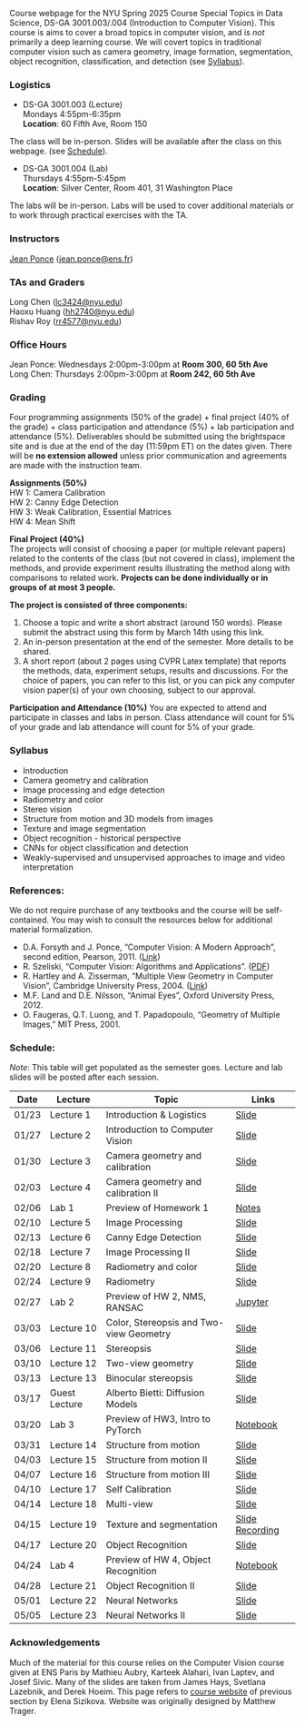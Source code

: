 Course webpage for the NYU Spring 2025 Course Special Topics in Data Science, DS-GA 3001.003/.004 (Introduction to Computer Vision). This course is aims to cover a broad topics in computer vision, and is *not* primarily a deep learning course. We will covert topics in traditional computer vision such as camera geometry, image formation, segmentation, object recognition, classification, and detection (see [Syllabus](#Syllabus)).


### Logistics

* DS-GA 3001.003 (Lecture) \
Mondays 4:55pm-6:35pm  \
**Location**: 60 Fifth Ave, Room 150

The class will be in-person. Slides will be available after the class on this webpage. (see [Schedule](#Schedule)).

* DS-GA 3001.004 (Lab) \
Thursdays 4:55pm-5:45pm \
**Location**: Silver Center, Room 401, 31 Washington Place

The labs will be in-person. Labs will be used to cover additional materials or to work through practical exercises with the TA. 



### Instructors

<a href="https://www.di.ens.fr/~ponce/">Jean Ponce</a> (jean.ponce@ens.fr)

### TAs and Graders
Long Chen (lc3424@nyu.edu)  \
Haoxu Huang (hh2740@nyu.edu)  \
Rishav Roy (rr4577@nyu.edu)

### Office Hours
Jean Ponce: Wednesdays 2:00pm-3:00pm at **Room 300, 60 5th Ave**  \
Long Chen: Thursdays 2:00pm-3:00pm at **Room 242, 60 5th Ave**


### Grading

Four programming assignments (50% of the grade) + final project (40% of the
grade) + class participation and attendance (5%) + lab participation and attendance (5%). Deliverables should be submitted using the brightspace site and is due at the end of the day (11:59pm ET) on the dates given. There will be **no extension allowed** unless prior communication and agreements are made with the instruction team.

**Assignments (50%)** \
HW 1: Camera Calibration \
HW 2: Canny Edge Detection \
HW 3: Weak Calibration, Essential Matrices \
HW 4: Mean Shift

**Final Project (40%)** \
The projects will consist of choosing a paper (or multiple relevant papers) related to the contents of the class (but not covered in class), implement the methods, and provide experiment results illustrating the method along with comparisons to related work. **Projects can be done individually or in groups of at most 3 people.**

**The project is consisted of three components:**

1. Choose a topic and write a short abstract (around 150 words). Please submit the abstract using this form by March 14th using this link.
2. An in-person presentation at the end of the semester. More details to be shared.
3. A short report (about 2 pages using CVPR Latex template) that reports the methods, data, experiment setups, results and discussions. For the choice of papers, you can refer to this list, or you can pick any computer vision paper(s) of your own choosing, subject to our approval.

**Participation and Attendance (10%)**
You are expected to attend and participate in classes and labs in person. Class attendance will count for 5% of your grade and lab attendance will count for 5% of your grade.


<a name="Syllabus"></a>
### Syllabus 
  * Introduction
  * Camera geometry and calibration
  * Image processing and edge detection
  * Radiometry and color
  * Stereo vision
  * Structure from motion and 3D models from images
  * Texture and image segmentation
  * Object recognition - historical perspective
  * CNNs for object classification and detection
  * Weakly-supervised and unsupervised approaches to image and video interpretation


### References:
We do not require purchase of any textbooks and the course will be self-contained. You may wish to consult the resources below for additional material formalization. 

* D.A. Forsyth and J. Ponce, “Computer Vision: A Modern Approach”, second edition, Pearson, 2011. (<a href="https://www.pearson.com/us/higher-education/program/Forsyth-Computer-Vision-A-Modern-Approach-2nd-Edition/PGM111082.html">Link</a>)
* R. Szeliski, “Computer Vision: Algorithms and Applications”. (<a href="http://szeliski.org/Book/">PDF</a>)
* R. Hartley and A. Zisserman, “Multiple View Geometry in Computer Vision”, Cambridge University Press, 2004. (<a href="https://www.robots.ox.ac.uk/~vgg/hzbook/">Link</a>)
* M.F. Land and D.E. Nilsson, “Animal Eyes”, Oxford University Press, 2012.
* O. Faugeras, Q.T. Luong, and T. Papadopoulo, “Geometry of Multiple Images,” MIT Press, 2001.


<a name="Schedule"></a>
### Schedule:

*Note*: This table will get populated as the semester goes. Lecture and lab slides will be posted after each session.

| Date   | Lecture  | Topic                              | Links |
|--------|---------|-----------------------------------|-------|
| 01/23  | Lecture 1 | Introduction & Logistics | [Slide](https://www.di.ens.fr/~ponce/lect1.pptx) |
| 01/27  | Lecture 2 | Introduction to Computer Vision | [Slide](https://www.di.ens.fr/~ponce/lect2.pptx) |
| 01/30  | Lecture 3 | Camera geometry and calibration | [Slide](https://www.di.ens.fr/~ponce/lect3.pptx) |
| 02/03  | Lecture 4 | Camera geometry and calibration II | [Slide](https://docs.google.com/presentation/d/1rJJDl-FF6vBfNLpssOemIQcRfWEEsrYL/edit?usp=sharing) |
| 02/06  | Lab 1 | Preview of Homework 1 | [Notes](https://drive.google.com/file/d/1VF82msNocS9qiuuPJuHTJD9VhIL9g9Ri/view?usp=sharing) |
| 02/10  | Lecture 5 | Image Processing | [Slide](https://drive.google.com/file/d/1XGB6hrCqC3PrWeDG68B7zxws1wWzLfbd/view?usp=sharing) |
| 02/13  | Lecture 6 | Canny Edge Detection | [Slide](https://docs.google.com/presentation/d/14HmQmWEkC_DEDTyaDF1nig7cKurWkZ2L/edit?usp=sharing) |
| 02/18  | Lecture 7 | Image Processing II | [Slide](https://docs.google.com/presentation/d/1WDq9yJKQ_qjDmkJOZIH91TZ5H5ewSzLS/edit?usp=sharing) |
| 02/20  | Lecture 8 | Radiometry and color | [Slide](https://docs.google.com/presentation/d/1EUgUNxO4SffPanEGIwwNuEemIGt1ZfWC/edit?usp=sharing) |
| 02/24  | Lecture 9 | Radiometry | [Slide](https://docs.google.com/presentation/d/1aVMPI_Cp0YlQMIxKcFO8_WD5YbGpgj_R/edit?usp=sharing) |
| 02/27  | Lab 2 | Preview of HW 2, NMS, RANSAC | [Jupyter](https://drive.google.com/file/d/1xkzOsUD0yxy-HwBVTa4pknqXE2_6b-x3/view?usp=sharing) |
| 03/03  | Lecture 10 | Color, Stereopsis and Two-view Geometry | [Slide](https://docs.google.com/presentation/d/1298xRWehiEaxVhUJBYZ8xW_e5bl6JNzV/edit?usp=sharing) |
| 03/06  | Lecture 11 | Stereopsis | [Slide](https://docs.google.com/presentation/d/1lbQKoMBvlsVFNubxV2lb-I27B7prvyb6/edit?usp=sharing) |
| 03/10  | Lecture 12 | Two-view geometry | [Slide](https://docs.google.com/presentation/d/1iNjI4ma3hY4Ou_CXwJU0WZGKGmMl85Uy/edit?usp=sharing) |
| 03/13  | Lecture 13 | Binocular stereopsis | [Slide](https://docs.google.com/presentation/d/1pWTALy1yYDMTJwCk6Wjnn0E1uHO3ce4M/edit?usp=sharing) |
| 03/17  | Guest Lecture | Alberto Bietti: Diffusion Models | [Slide](https://docs.google.com/presentation/d/1hqWrTcJthLtLgjjwE3QljHHHhIwv1jG56JV5fgtdJ4c/edit?usp=sharing) |
| 03/20  | Lab 3 | Preview of HW3, Intro to PyTorch | [Notebook](https://drive.google.com/file/d/1lWtfJe-2AkkfQYa5qwXlDVSlmVvjlk1W/view?usp=sharing) |
| 03/31  | Lecture 14 | Structure from motion | [Slide](https://docs.google.com/presentation/d/1MjLIL1D-3afSI7JVX9MNWOJWQeRQS8Eq/edit?usp=sharing) |
| 04/03  | Lecture 15 | Structure from motion II | [Slide](https://docs.google.com/presentation/d/1FJgyAPFOopxlySwVDN4FbluLEe6PkXmV/edit?usp=sharing) |
| 04/07  | Lecture 16 | Structure from motion III | [Slide](https://docs.google.com/presentation/d/1iytVXfXLEgrhxPFW1rJLQ3U5S8srboQ_/edit?usp=sharing) |
| 04/10  | Lecture 17 | Self Calibration | [Slide](https://docs.google.com/presentation/d/1BMRO6Nwz5puMinCePlXQFyDui9z6rSDP/edit?usp=sharing) |
| 04/14  | Lecture 18 | Multi-view | [Slide](https://docs.google.com/presentation/d/1DsQPDcLg516dcd3_mUvGjVEKxH0c7THc/edit?usp=sharing) |
| 04/15  | Lecture 19 | Texture and segmentation | [Slide](https://docs.google.com/presentation/d/1KU4d2JRMLoo7dty2TbfOE7VHJcWDb3IN/edit?usp=sharing) [Recording](https://nyu.zoom.us/rec/play/bVyk1DqLPPdDQcoDZW9h380yLj2coINapuX2_jRUuLo39t5BcJuba2HcRNFsGDNwCSPJQoFsGxAewgEa.UOe63n2e7pbV4dKJ)|
| 04/17  | Lecture 20 | Object Recognition | [Slide](https://docs.google.com/presentation/d/1AWQ63U3Fc5K1LPUiUs2DkDRauyHd0FLa/edit?usp=sharing&ouid=117912632571976346302&rtpof=true&sd=true) |
| 04/24  | Lab 4 | Preview of HW 4, Object Recognition | [Notebook](https://drive.google.com/file/d/1GMVyZgp0en3nTS9EXyfi1AvqFKpdnBjo/view?usp=sharing) |
| 04/28  | Lecture 21 | Object Recognition II | [Slide](https://docs.google.com/presentation/d/1do7U9H5Pwwci-y_rVNgITMzUVvu7pStK/edit?usp=sharing&ouid=117912632571976346302&rtpof=true&sd=true) |
| 05/01  | Lecture 22 | Neural Networks | [Slide](https://docs.google.com/presentation/d/1x_xSAYNXnmy7qd7eNJ3ejo7cuej5mrcs/edit?usp=sharing&ouid=117912632571976346302&rtpof=true&sd=true) |
| 05/05  | Lecture 23 | Neural Networks II | [Slide](https://docs.google.com/presentation/d/1G-GXf5K-fjcY1x_P4ThPI70TyISuc2p9/edit?usp=sharing&ouid=117912632571976346302&rtpof=true&sd=true) |

### Acknowledgements
Much of the material for this course relies on the Computer Vision course given at ENS Paris by Mathieu Aubry, Karteek Alahari, Ivan Laptev, and Josef Sivic. Many of the slides are taken from James Hays, Svetlana Lazebnik, and Derek Hoeim. This page refers to <a href="https://esizikova.github.io/introCV-spring2022/">course website</a> of previous section by Elena Sizikova. Website was originally designed by Matthew Trager.